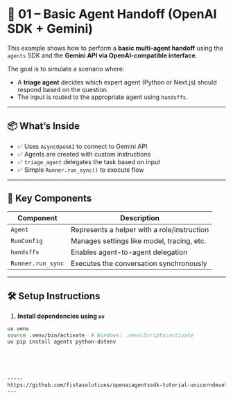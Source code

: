 # 🤖 01 – Basic Agent Handoff (OpenAI SDK + Gemini)

This example shows how to perform a **basic multi-agent handoff** using the `agents` SDK and the **Gemini API via OpenAI-compatible interface**.

The goal is to simulate a scenario where:
- A **triage agent** decides which expert agent (Python or Next.js) should respond based on the question.
- The input is routed to the appropriate agent using `handsffs`.

---

## 📦 What’s Inside

- ✅ Uses `AsyncOpenAI` to connect to Gemini API
- ✅ Agents are created with custom instructions
- ✅ `triage_agent` delegates the task based on input
- ✅ Simple `Runner.run_sync()` to execute flow

---

## 🧠 Key Components

| Component         | Description                                              |
|------------------|----------------------------------------------------------|
| `Agent`          | Represents a helper with a role/instruction              |
| `RunConfig`      | Manages settings like model, tracing, etc.               |
| `handsffs`       | Enables agent-to-agent delegation                        |
| `Runner.run_sync`| Executes the conversation synchronously                  |

---

## 🛠️ Setup Instructions

1. **Install dependencies using `uv`**

```bash
uv venv
source .venv/bin/activate  # Windows: .venv\Scripts\activate
uv pip install agents python-dotenv





-----
https://github.com/fistasolutions/openaiagentssdk-tutorial-unicorndevelopers/tree/main/openaiagentssdktutorial/openaiagentssdk/07BasicHandsoff
---